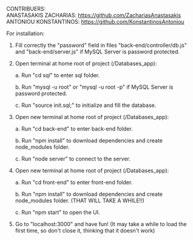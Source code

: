 CONTRIBUERS:  
	ANASTASAKIS ZACHARIAS: https://github.com/ZachariasAnastasakis  
	ANTONIOU KONSTANTINOS: https://github.com/KonstantinosAntoniou




For installation:



1. Fill correctly the "password" field in files "back-end/controller/db.js" and "back-end/server.js" if MySQL Server is password protected.



2. Open terminal at home root of project (/Databases_app):
  
	a. Run "cd sql" to enter sql folder.
  
	b. Run "mysql -u root" or "mysql -u root -p" if MySQL Server is password protected.
  
	c. Run "source init.sql;" to initialize and fill the database.
  


3. Open new terminal at home root of project (/Databases_app):
  
	a. Run "cd back-end" to enter back-end folder.
  
	b. Run "npm install" to download dependencies and create node_modules folder.
  
	c. Run "node server" to connect to the server.
  


4. Open new terminal at home root of project (/Databases_app):

	a. Run "cd front-end" to enter front-end folder.
  
	b. Run "npm install" to download dependencies and create node_modules folder. (THAT WILL TAKE A WHILE!!)
  
	c. Run "npm start" to open the UI.
  


5. Go to "localhost:3000" and have fun! (It may take a while to load the first time, so don't close it, thinking that it doesn't work)
